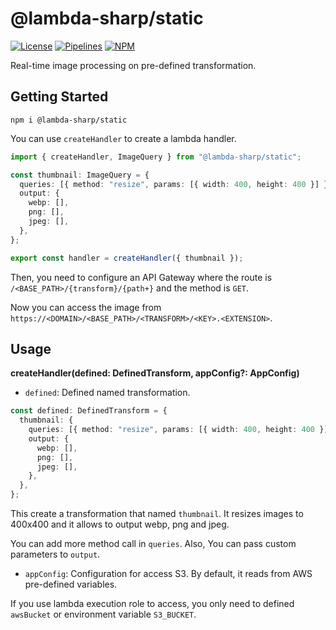 # @lambda-sharp/static

[![License][license_badge]][license] [![Pipelines][pipelines_badge]][pipelines] [![NPM][npm_badge]][npm]

Real-time image processing on pre-defined transformation.

## Getting Started

```
npm i @lambda-sharp/static
```

You can use `createHandler` to create a lambda handler.

```typescript
import { createHandler, ImageQuery } from "@lambda-sharp/static";

const thumbnail: ImageQuery = {
  queries: [{ method: "resize", params: [{ width: 400, height: 400 }] }],
  output: {
    webp: [],
    png: [],
    jpeg: [],
  },
};

export const handler = createHandler({ thumbnail });
```

Then, you need to configure an API Gateway where the route is `/<BASE_PATH>/{transform}/{path+}` and the method is `GET`.

Now you can access the image from `https://<DOMAIN>/<BASE_PATH>/<TRANSFORM>/<KEY>.<EXTENSION>`.

## Usage

**createHandler(defined: DefinedTransform, appConfig?: AppConfig)**

- `defined`: Defined named transformation.

```typescript
const defined: DefinedTransform = {
  thumbnail: {
    queries: [{ method: "resize", params: [{ width: 400, height: 400 }] }],
    output: {
      webp: [],
      png: [],
      jpeg: [],
    },
  },
};
```

This create a transformation that named `thumbnail`. It resizes images to 400x400 and it allows to output webp, png and jpeg.

You can add more method call in `queries`. Also, You can pass custom parameters to `output`.

- `appConfig`: Configuration for access S3. By default, it reads from AWS pre-defined variables.

If you use lambda execution role to access, you only need to defined `awsBucket` or environment variable `S3_BUCKET`.

[license]: https://github.com/joshuaavalon/lambda-sharp/blob/master/packages/static/LICENSE
[license_badge]: https://img.shields.io/npm/l/@lambda-sharp/static
[pipelines]: https://github.com/joshuaavalon/lambda-sharp/actions
[pipelines_badge]: https://github.com/joshuaavalon/lambda-sharp/workflows/Master/badge.svg
[npm]: https://www.npmjs.com/package/@lambda-sharp/static
[npm_badge]: https://img.shields.io/npm/v/@lambda-sharp/static/latest.svg
